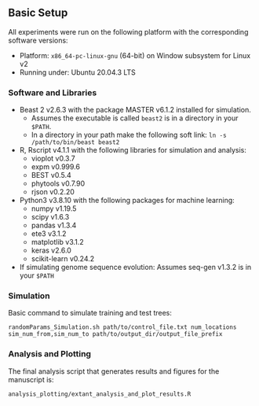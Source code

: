 ## Basic Setup

All experiments were run on the following platform with the corresponding software versions:

- Platform: `x86_64-pc-linux-gnu` (64-bit) on Window subsystem for Linux v2
- Running under: Ubuntu 20.04.3 LTS

### Software and Libraries

- Beast 2 v2.6.3 with the package MASTER v6.1.2 installed for simulation.
    - Assumes the executable is called `beast2` is in a directory in your `$PATH`. 
    - In a directory in your path make the following soft link: `ln -s /path/to/bin/beast beast2`
- R, Rscript v4.1.1 with the following libraries for simulation and analysis:
    - vioplot v0.3.7
    - expm v0.999.6
    - BEST v0.5.4
    - phytools v0.7.90
    - rjson v0.2.20
- Python3 v3.8.10 with the following packages for machine learning:
    - numpy v1.19.5
    - scipy v1.6.3
    - pandas v1.3.4
    - ete3 v3.1.2
    - matplotlib v3.1.2
    - keras v2.6.0
    - scikit-learn v0.24.2
- If simulating genome sequence evolution: Assumes seq-gen v1.3.2 is in your `$PATH`

### Simulation

Basic command to simulate training and test trees:

```shell
randomParams_Simulation.sh path/to/control_file.txt num_locations sim_num_from,sim_num_to path/to/output_dir/output_file_prefix
```

### Analysis and Plotting
The final analysis script that generates results and figures for the manuscript is:

```shell
analysis_plotting/extant_analysis_and_plot_results.R
```
